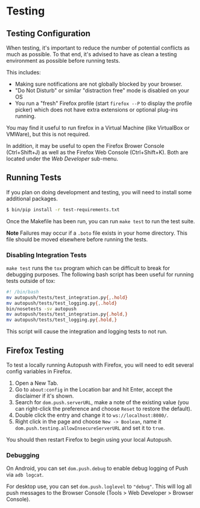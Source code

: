 # Testing

## Testing Configuration

When testing, it's important to reduce the number of potential conflicts
as much as possible. To that end, it's advised to have as clean a
testing environment as possible before running tests.

This includes:

* Making sure notifications are not globally blocked by your browser.
* "Do Not Disturb" or similar "distraction free" mode is disabled on
    your OS
* You run a "fresh" Firefox profile (start `firefox --P` to display the profile picker)
    which does not have extra extensions or optional plug-ins running.

You may find it useful to run firefox in a Virtual Machine (like
VirtualBox or VMWare), but this is not required.

In addition, it may be useful to open the Firefox Brower Console
(Ctrl+Shift+J) as well as the Firefox Web Console (Ctrl+Shift+K). Both
are located under the *Web Developer* sub-menu.

## Running Tests

If you plan on doing development and testing, you will need to install
some additional packages.

``` bash
$ bin/pip install -r test-requirements.txt
```

Once the Makefile has been run, you can run `make test` to run the test
suite.

<span class="note"><b>Note</b> Failures may occur if a `.boto` file exists in your home directory. This
file should be moved elsewhere before running the tests.</span>

### Disabling Integration Tests

`make test` runs the `tox` program which can be difficult to break for
debugging purposes. The following bash script has been useful for
running tests outside of tox:

``` bash
#! /bin/bash
mv autopush/tests/test_integration.py{,.hold}
mv autopush/tests/test_logging.py{,.hold}
bin/nosetests -sv autopush
mv autopush/tests/test_integration.py{.hold,}
mv autopush/tests/test_logging.py{.hold,}
```

This script will cause the integration and logging tests to not run.

## Firefox Testing

To test a locally running Autopush with Firefox, you will need to edit
several config variables in Firefox.

1. Open a New Tab.
2. Go to `about:config` in the Location bar and hit Enter, accept the
    disclaimer if it's shown.
3. Search for `dom.push.serverURL`, make a note of the existing value
    (you can right-click the preference and choose `Reset` to restore
    the default).
4. Double click the entry and change it to `ws://localhost:8080/`.
5. Right click in the page and choose `New -> Boolean`, name it
    `dom.push.testing.allowInsecureServerURL` and set it to `true`.

You should then restart Firefox to begin using your local Autopush.

### Debugging

On Android, you can set `dom.push.debug` to enable debug logging of Push
via `adb logcat`.

For desktop use, you can set `dom.push.loglevel` to `"debug"`. This will
log all push messages to the Browser Console (Tools \> Web Developer \>
Browser Console).
